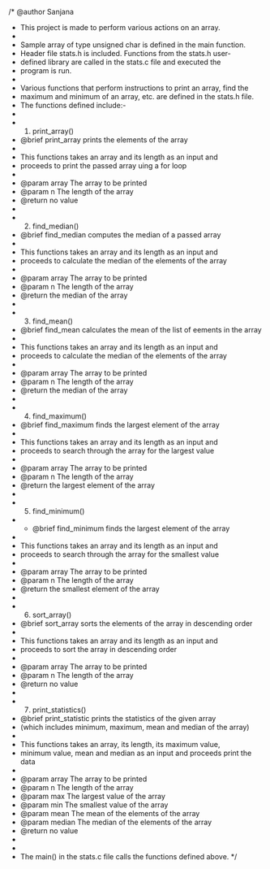 /* @author Sanjana
 * This project is made to perform various actions on an array.
 *
 * Sample array of type unsigned char is defined in the main function. 
 * Header file stats.h is included. Functions from the stats.h user- 
 * defined library are called in the stats.c file and executed the 
 * program is run. 
 *
 * Various functions that perform instructions to print an array, find the
 * maximum and minimum of an array, etc. are defined in the stats.h file.
 * The functions defined include:-
 *
 * 1. print_array()
 * @brief print_array prints the elements of the array
 *
 * This functions takes an array and its length as an input and 
 * proceeds to print the passed array uing a for loop
 *
 * @param array The array to be printed
 * @param n The length of the array
 * @return no value
 *
 * 2. find_median()
 * @brief find_median computes the median of a passed array
 *
 * This functions takes an array and its length as an input and 
 * proceeds to calculate the median of the elements of the array
 *
 * @param array The array to be printed
 * @param n The length of the array
 * @return the median of the array
 *
 * 3. find_mean()
 * @brief find_mean calculates the mean of the list of eements in the array
 *
 * This functions takes an array and its length as an input and 
 * proceeds to calculate the median of the elements of the array
 *
 * @param array The array to be printed
 * @param n The length of the array
 * @return the median of the array
 *
 * 4. find_maximum()
 * @brief find_maximum finds the largest element of the array
 *
 * This functions takes an array and its length as an input and 
 * proceeds to search through the array for the largest value
 *
 * @param array The array to be printed
 * @param n The length of the array
 * @return the largest element of the array
 *
 * 5. find_minimum()
 * * @brief find_minimum finds the largest element of the array
 *
 * This functions takes an array and its length as an input and 
 * proceeds to search through the array for the smallest value
 *
 * @param array The array to be printed
 * @param n The length of the array
 * @return the smallest element of the array
 *
 * 6. sort_array()
 * @brief sort_array sorts the elements of the array in descending order
 *
 * This functions takes an array and its length as an input and 
 * proceeds to sort the array in descending order
 *
 * @param array The array to be printed
 * @param n The length of the array
 * @return no value
 *
 * 7. print_statistics()
* @brief print_statistic prints the statistics of the given array 
 * (which includes minimum, maximum, mean and median of the array)
 *
 * This functions takes an array, its length, its maximum value,
 *  minimum value, mean and median as an input and proceeds print the data
 *
 * @param array The array to be printed
 * @param n The length of the array
 * @param max The largest value of the array
 * @param min The smallest value of the array
 * @param mean The mean of the elements of the array
 * @param median The median of the elements of the array
 * @return no value
 *
 *
 * The main() in the stats.c file calls the functions defined above.
 */
